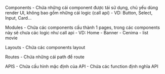 Components - Chứa những cái component được tái sử dụng, chủ yếu dùng render UI, không bao gồm những cái logic (call api) - VD: Button, Select, Input, Card...

Modules - Chứa các components cấu thành 1 pages, trong các components này sẽ chưa các logic như call api - VD: Home - Banner - Cenima - list movie

Layouts - Chứa các components layout

Routes - Chứa những cái path để route

APIS - Chứa cấu hình mặc định của API - Chứa các function định nghĩa API